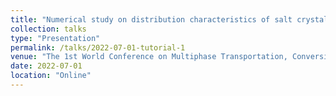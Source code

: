 ```yaml
---
title: "Numerical study on distribution characteristics of salt crystals in a supercritical water fluidized bed reactor: Effect of aggregation and breakage"
collection: talks
type: "Presentation"
permalink: /talks/2022-07-01-tutorial-1
venue: "The 1st World Conference on Multiphase Transportation, Conversion & Utilization of Energy"
date: 2022-07-01
location: "Online"
---
```


